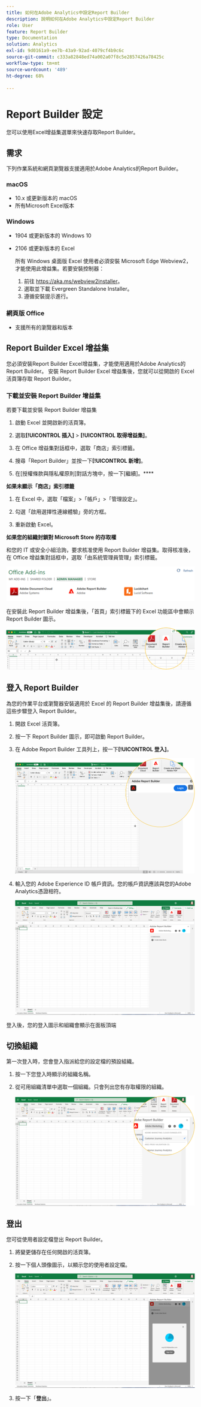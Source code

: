 ```yaml
---
title: 如何在Adobe Analytics中設定Report Builder
description: 說明如何在Adobe Analytics中設定Report Builder
role: User
feature: Report Builder
type: Documentation
solution: Analytics
exl-id: 9d0161a9-ee7b-43a9-92ad-4079cf4b9c6c
source-git-commit: c333a82848ed74a002a07f8c5e2857426a78425c
workflow-type: tm+mt
source-wordcount: '489'
ht-degree: 68%

---
```


# Report Builder 設定

您可以使用Excel增益集選單來快速存取Report Builder。

## 需求

下列作業系統和網頁瀏覽器支援適用於Adobe Analytics的Report Builder。

### macOS

- 10.x 或更新版本的 macOS
- 所有Microsoft Excel版本

### Windows

- 1904 或更新版本的 Windows 10
- 2106 或更新版本的 Excel

  所有 Windows 桌面版 Excel 使用者必須安裝 Microsoft Edge Webview2，才能使用此增益集。若要安裝控制器：

   1. 前往 <https://aka.ms/webview2installer>。
   1. 選取並下載 Evergreen Standalone Installer。
   1. 遵循安裝提示進行。

### 網頁版 Office

- 支援所有的瀏覽器和版本


## Report Builder Excel 增益集

您必須安裝Report Builder Excel增益集，才能使用適用於Adobe Analytics的Report Builder。 安裝 Report Builder Excel 增益集後，您就可以從開啟的 Excel 活頁簿存取 Report Builder。

### 下載並安裝 Report Builder 增益集

若要下載並安裝 Report Builder 增益集

1. 啟動 Excel 並開啟新的活頁簿。

1. 選取&#x200B;**[!UICONTROL 插入]** > **[!UICONTROL 取得增益集]**。

1. 在 Office 增益集對話框中，選取「商店」索引標籤。

1. 搜尋「Report Builder」並按一下&#x200B;**[!UICONTROL 新增]**。

1. 在[授權條款與隱私權原則]對話方塊中，按一下[繼續]。****

**如果未顯示「商店」索引標籤**

1. 在 Excel 中，選取「檔案」>「帳戶」>「管理設定」。

1. 勾選「啟用選擇性連線體驗」旁的方框。

1. 重新啟動 Excel。

**如果您的組織封鎖對 Microsoft Store 的存取權**

和您的 IT 或安全小組洽詢，要求核准使用 Report Builder 增益集。取得核准後，在 Office 增益集對話框中，選取「由系統管理員管理」索引標籤。

![Office增益集對話方塊中的[管理員管理]索引標籤。](./assets/image1.png)

在安裝此 Report Builder 增益集後，「首頁」索引標籤下的 Excel 功能區中會顯示 Report Builder 圖示。

![Excel中的Report Builder圖示](./assets/rb_app_icon.png)

## 登入 Report Builder

為您的作業平台或瀏覽器安裝適用於 Excel 的 Report Builder 增益集後，請遵循這些步驟登入 Report Builder。

1. 開啟 Excel 活頁簿。

1. 按一下 Report Builder 圖示，即可啟動 Report Builder。

1. 在 Adobe Report Builder 工具列上，按一下&#x200B;**[!UICONTROL 登入]**。

   ![按一下Report Builder登入按鈕。](./assets/rb_login.png)

1. 輸入您的 Adobe Experience ID 帳戶資訊。您的帳戶資訊應該與您的Adobe Analytics憑證相符。

   ![您的登入圖示和組織。](./assets/image4.png)

登入後，您的登入圖示和組織會顯示在面板頂端

## 切換組織

第一次登入時，您會登入指派給您的設定檔的預設組織。

1. 按一下您登入時顯示的組織名稱。

1. 從可用組織清單中選取一個組織。只會列出您有存取權限的組織。

   ![您可以存取的組織清單。](./assets/image5.png)

## 登出

您可從使用者設定檔登出 Report Builder。

1. 將變更儲存在任何開啟的活頁簿。

1. 按一下個人頭像圖示，以顯示您的使用者設定檔。

   ![您的使用者設定檔頭像和[登出]按鈕。](./assets/image6.png)

1. 按一下「**登出**」。
